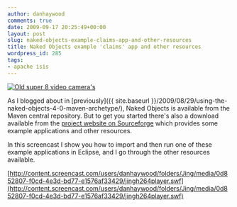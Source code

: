 ```yaml
---
author: danhaywood
comments: true
date: 2009-09-17 20:25:49+00:00
layout: post
slug: naked-objects-example-claims-app-and-other-resources
title: Naked Objects example 'claims' app and other resources
wordpress_id: 285
tags:
- apache isis
---
```


[![Old super 8 video camera's](http://farm4.static.flickr.com/3318/3219874303_134538d190.jpg)](http://www.flickr.com/photos/b_uncie/3219874303/)

As I blogged about in [previously]({{ site.baseurl }}/2009/08/29/using-the-naked-objects-4-0-maven-archetype/), Naked Objects is available from the Maven central repository.  But to get you started there's also a download available from the [project website on Sourceforge](http://sourceforge.net/projects/nakedobjects/) which provides some example applications and other resources.

In this screencast I show you how to import and then run one of these example applications in Eclipse, and I go through the other resources available.
<!-- more -->
[http://content.screencast.com/users/danhaywood/folders/Jing/media/0d852807-f0cd-4e3d-bd77-e1576af33429/jingh264player.swf](http://content.screencast.com/users/danhaywood/folders/Jing/media/0d852807-f0cd-4e3d-bd77-e1576af33429/jingh264player.swf)
